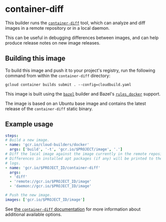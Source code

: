 # container-diff

This builder runs the
[`container-diff`](https://github.com/GoogleCloudPlatform/container-diff) tool,
which can analyze and diff images in a remote repository or in a local daemon.

This can be useful in debugging differences between images, and can help produce
release notes on new image releases.

## Building this image

To build this image and push it to your project's registry, run the following
command from within the `container-diff` directory:

```
gcloud container builds submit . --config=cloudbuild.yaml
```

This image is built using the
[`bazel`](https://github.com/GoogleCloudPlatform/cloud-builders/tree/master/bazel)
builder and Bazel's
[`rules_docker`](https://github.com/bazelbuild/rules_docker/) support.

The image is based on an Ubuntu base image and contains the latest release of
the `container-diff` static binary.

## Example usage

```yaml
steps:
# Build a new image.
- name: 'gcr.io/cloud-builders/docker'
  args: ['build', '-t', 'gcr.io/$PROJECT/image', '.']
# Diff the local image against the image currently in the remote repository.
# Differences in installed apt packages (if any) will be printed to the build
# logs.
- name: 'gcr.io/$PROJECT_ID/container-diff'
  args:
  - 'diff'
  - 'remote://gcr.io/$PROJECT_ID/image'
  - 'daemon://gcr.io/$PROJECT_ID/image'

# Push the new image.
images: ['gcr.io/$PROJECT_ID/image']
```

See
[the `container-diff` documentation](https://github.com/GoogleCloudPlatform/container-diff)
for more information about additional available options.
